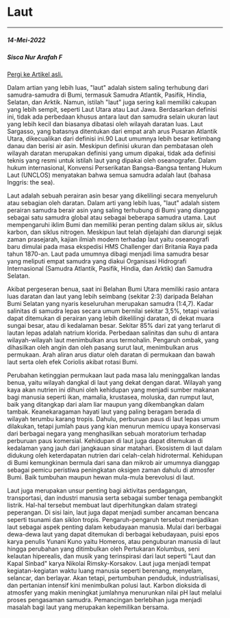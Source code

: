 # Laut

---

##### 14-Mei-2022

##### Sisca Nur Arafah F

[Pergi ke Artikel asli.](https://id.wikipedia.org/wiki/Laut)

Dalam artian yang lebih luas, "laut" adalah sistem saling terhubung dari samudra-samudra di Bumi, termasuk Samudra Atlantik, Pasifik, Hindia, Selatan, dan Arktik. Namun, istilah "laut" juga sering kali memiliki cakupan yang lebih sempit, seperti Laut Utara atau Laut Jawa. Berdasarkan definisi ini, tidak ada perbedaan khusus antara laut dan samudra selain ukuran laut yang lebih kecil dan biasanya dibatasi oleh wilayah daratan luas. Laut Sargasso, yang batasnya ditentukan dari empat arah arus Pusaran Atlantik Utara, dikecualikan dari definisi ini.90 Laut umumnya lebih besar ketimbang danau dan berisi air asin. Meskipun definisi ukuran dan pembatasan oleh wilayah daratan merupakan definisi yang umum dipakai, tidak ada definisi teknis yang resmi untuk istilah laut yang dipakai oleh oseanografer. Dalam hukum internasional, Konvensi Perserikatan Bangsa-Bangsa tentang Hukum Laut (UNCLOS) menyatakan bahwa semua samudra adalah laut (bahasa Inggris: the sea).

Laut adalah sebuah perairan asin besar yang dikelilingi secara menyeluruh atau sebagian oleh daratan. Dalam arti yang lebih luas, "laut" adalah sistem perairan samudra berair asin yang saling terhubung di Bumi yang dianggap sebagai satu samudra global atau sebagai beberapa samudra utama. Laut mempengaruhi iklim Bumi dan memiliki peran penting dalam siklus air, siklus karbon, dan siklus nitrogen. Meskipun laut telah dijelajahi dan diarungi sejak zaman prasejarah, kajian ilmiah modern terhadap laut yaitu oseanografi baru dimulai pada masa ekspedisi HMS Challenger dari Britania Raya pada tahun 1870-an. Laut pada umumnya dibagi menjadi lima samudra besar yang meliputi empat samudra yang diakui Organisasi Hidrografi Internasional (Samudra Atlantik, Pasifik, Hindia, dan Arktik) dan Samudra Selatan.

Akibat pergeseran benua, saat ini Belahan Bumi Utara memiliki rasio antara luas daratan dan laut yang lebih seimbang (sekitar 2:3) daripada Belahan Bumi Selatan yang nyaris keseluruhan merupakan samudra (1:4,7). Kadar salinitas di samudra lepas secara umum bernilai sekitar 3,5%, tetapi variasi dapat ditemukan di perairan yang lebih dikelilingi daratan, di dekat muara sungai besar, atau di kedalaman besar. Sekitar 85% dari zat yang terlarut di lautan lepas adalah natrium klorida. Perbedaan salinitas dan suhu di antara wilayah-wilayah laut menimbulkan arus termohalin. Pengaruh ombak, yang dihasilkan oleh angin dan oleh pasang surut laut, menimbulkan arus permukaan. Arah aliran arus diatur oleh daratan di permukaan dan bawah laut serta oleh efek Coriolis akibat rotasi Bumi.

Perubahan ketinggian permukaan laut pada masa lalu meninggalkan landas benua, yaitu wilayah dangkal di laut yang dekat dengan darat. Wilayah yang kaya akan nutrien ini dihuni oleh kehidupan yang menjadi sumber makanan bagi manusia seperti ikan, mamalia, krustasea, moluska, dan rumput laut, baik yang ditangkap dari alam liar maupun yang dikembangkan dalam tambak. Keanekaragaman hayati laut yang paling beragam berada di wilayah terumbu karang tropis. Dahulu, perburuan paus di laut lepas umum dilakukan, tetapi jumlah paus yang kian menurun memicu upaya konservasi dari berbagai negara yang menghasilkan sebuah moratorium terhadap perburuan paus komersial. Kehidupan di laut juga dapat ditemukan di kedalaman yang jauh dari jangkauan sinar matahari. Ekosistem di laut dalam didukung oleh keterdapatan nutrien dari celah-celah hidrotermal. Kehidupan di Bumi kemungkinan bermula dari sana dan mikrob air umumnya dianggap sebagai pemicu peristiwa peningkatan oksigen zaman dahulu di atmosfer Bumi. Baik tumbuhan maupun hewan mula-mula berevolusi di laut.

Laut juga merupakan unsur penting bagi aktivitas perdagangan, transportasi, dan industri manusia serta sebagai sumber tenaga pembangkit listrik. Hal-hal tersebut membuat laut diperhitungkan dalam strategi peperangan. Di sisi lain, laut juga dapat menjadi sumber ancaman bencana seperti tsunami dan siklon tropis. Pengaruh-pengaruh tersebut menjadikan laut sebagai aspek penting dalam kebudayaan manusia. Mulai dari berbagai dewa-dewa laut yang dapat ditemukan di berbagai kebudayaan, puisi epos karya penulis Yunani Kuno yaitu Homeros, atau penguburan manusia di laut hingga perubahan yang ditimbulkan oleh Pertukaran Kolumbus, seni kelautan hiperealis, dan musik yang terinspirasi dari laut seperti "Laut dan Kapal Sinbad" karya Nikolai Rimsky-Korsakov. Laut juga menjadi tempat kegiatan-kegiatan waktu luang manusia seperti berenang, menyelam, selancar, dan berlayar. Akan tetapi, pertumbuhan penduduk, industrialisasi, dan pertanian intensif kini menimbulkan polusi laut. Karbon dioksida di atmosfer yang makin meningkat jumlahnya menurunkan nilai pH laut melalui proses pengasaman samudra. Pemancingan berlebihan juga menjadi masalah bagi laut yang merupakan kepemilikan bersama.
